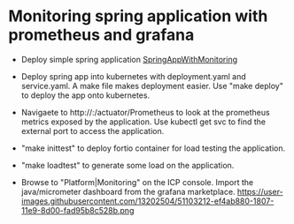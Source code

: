 # Monitoring spring application with prometheus and grafana

- Deploy simple spring application [SpringAppWithMonitoring](Common/SpringAppWithMonitoring)

- Deploy spring app into kubernetes with deployment.yaml and service.yaml. A make file makes deployment easier. Use "make deploy" to deploy the app onto kubernetes.

- Navigaete to http://<proxy-ip>:<port>/actuator/Prometheus to look at the prometheus metrics exposed by the application. Use kubectl get svc to find the external port to access the application.

- "make inittest" to deploy fortio container for load testing the application.

- "make loadtest" to generate some load on the application.

- Browse to "Platform|Monitoring" on the ICP console. Import the java/micrometer dashboard from the
grafana marketplace.
https://user-images.githubusercontent.com/13202504/51103212-ef4ab880-1807-11e9-8d00-fad95b8c528b.png